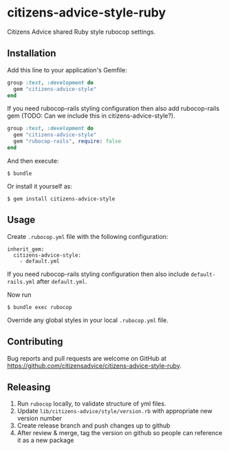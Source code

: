 # citizens-advice-style-ruby

Citizens Advice shared Ruby style rubocop settings.

## Installation

Add this line to your application's Gemfile:

```ruby
group :test, :development do
  gem "citizens-advice-style"
end
```

If you need rubocop-rails styling configuration then also add rubocop-rails gem (TODO: Can we include this in citizens-advice-style?).

```ruby
group :test, :development do
  gem "citizens-advice-style"
  gem "rubocop-rails", require: false
end
```

And then execute:

    $ bundle

Or install it yourself as:

    $ gem install citizens-advice-style

## Usage

Create `.rubocop.yml` file with the following configuration:

```
inherit_gem:
  citizens-advice-style:
    - default.yml
```

If you need rubocop-rails styling configuration then also include `default-rails.yml` after `default.yml`.

Now run

    $ bundle exec rubocop

Override any global styles in your local `.rubocop.yml` file.

## Contributing

Bug reports and pull requests are welcome on GitHub at https://github.com/citizensadvice/citizens-advice-style-ruby.

## Releasing

1. Run `rubocop` locally, to validate structure of yml files.
2. Update `lib/citizens-advice/style/version.rb` with appropriate new version number
3. Create release branch and push changes up to github
4. After review & merge, tag the version on github so people can reference it as a new package

